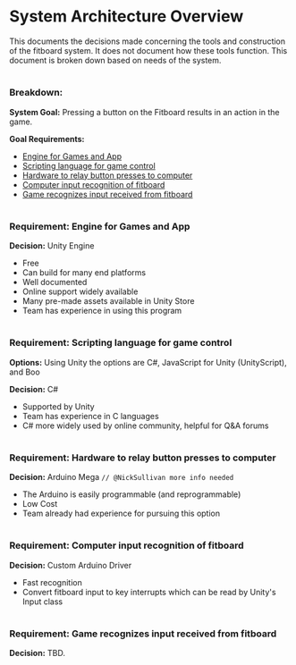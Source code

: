 # System Architecture Overview

This documents the decisions made concerning the tools and construction of the fitboard system. It does not document how these tools
function. This document is broken down based on needs of the system.

#

### Breakdown:

**System Goal:** Pressing a button on the Fitboard results in an action in the game.

**Goal Requirements:** 

- [Engine for Games and App](#requirement-engine-for-games-and-app)
- [Scripting language for game control](#requirement-scripting-language-for-game-control)
- [Hardware to relay button presses to computer](#requirement-hardware-to-relay-button-presses-to-computer)
- [Computer input recognition of fitboard](#requirement-computer-input-recognition-of-fitboard)
- [Game recognizes input received from fitboard](#requirement-game-recognizes-input-received-from-fitboard)

#

### Requirement: Engine for Games and App

**Decision:** Unity Engine

- Free
- Can build for many end platforms
- Well documented
- Online support widely available
- Many pre-made assets available in Unity Store
- Team has experience in using this program

#

### Requirement: Scripting language for game control

**Options:** Using Unity the options are C#, JavaScript for Unity (UnityScript), and Boo

**Decision:** C#

- Supported by Unity
- Team has experience in C languages
- C# more widely used by online community, helpful for Q&A forums

#

### Requirement: Hardware to relay button presses to computer

**Decision:** Arduino Mega `// @NickSullivan more info needed`

- The Arduino is easily programmable (and reprogrammable)
- Low Cost
- Team already had experience for pursuing this option

#

### Requirement: Computer input recognition of fitboard

**Decision:** Custom Arduino Driver

- Fast recognition
- Convert fitboard input to key interrupts which can be read by Unity's Input class

#

### Requirement: Game recognizes input received from fitboard

**Decision:** TBD.
